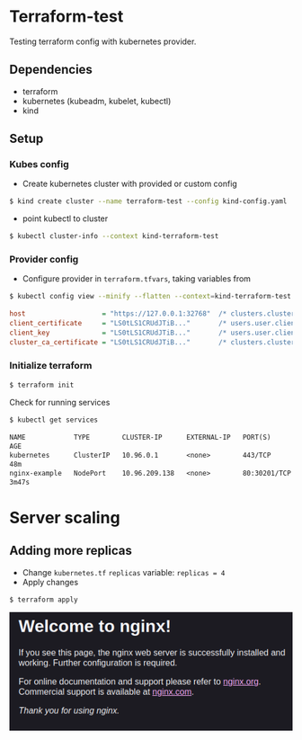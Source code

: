 # Terraform-test

Testing terraform config with kubernetes provider.

## Dependencies
- terraform
- kubernetes (kubeadm, kubelet, kubectl)
- kind

## Setup
### Kubes config
- Create kubernetes cluster with provided or custom config
```bash
$ kind create cluster --name terraform-test --config kind-config.yaml
```
- point kubectl to cluster
```bash
$ kubectl cluster-info --context kind-terraform-test
```
### Provider config
- Configure provider in `terraform.tfvars`, taking variables from
```bash
$ kubectl config view --minify --flatten --context=kind-terraform-test
```
```ini
host                   = "https://127.0.0.1:32768"  /* clusters.cluster.server */
client_certificate     = "LS0tLS1CRUdJTiB..."       /* users.user.client-certificate */
client_key             = "LS0tLS1CRUdJTiB..."       /* users.user.client-key */
cluster_ca_certificate = "LS0tLS1CRUdJTiB..."       /* clusters.cluster. certificate-authority-data */
```
### Initialize terraform
```bash
$ terraform init
```
Check for running services
```bash
$ kubectl get services
```
```text
NAME            TYPE        CLUSTER-IP      EXTERNAL-IP   PORT(S)        AGE
kubernetes      ClusterIP   10.96.0.1       <none>        443/TCP        48m
nginx-example   NodePort    10.96.209.138   <none>        80:30201/TCP   3m47s
```
# Server scaling
## Adding more replicas
- Change `kubernetes.tf` `replicas` variable:
`replicas = 4`
- Apply changes
```bash
$ terraform apply
```
![alt text](webpage.png)

